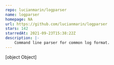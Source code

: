 ```yaml
---
repo: lucianmarin/logparser
name: logparser
homepage: NA
url: https://github.com/lucianmarin/logparser
stars: 142
starredAt: 2021-09-23T15:38:22Z
description: |-
    Command line parser for common log format.
---
```


[object Object]
